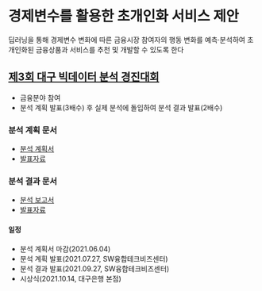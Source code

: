 # 경제변수를 활용한 초개인화 서비스 제안

딥러닝을 통해 경제변수 변화에 따른 금융시장 참여자의 행동 변화를 예측·분석하여 초개인화된 금융상품과 서비스를 추천 및 개발할 수 있도록 한다

## [제3회 대구 빅데이터 분석 경진대회](https://www.dip.or.kr/home/notice/boardRead.ubs?fboardcd=notice&fboardnum=5066)
 - 금융분야 참여
 - 분석 계획 발표(3배수) 후 실제 분석에 돌입하여 분석 결과 발표(2배수)

### 분석 계획 문서
 - [분석 계획서](./documents/과제분석계획서_GoDart.pdf)
 - [발표자료](./documents/1차발표자료_GoDart.pdf)

### 분석 결과 문서
 - [분석 보고서](./documents/경진대회_분석보고서_GoDart.pdf)
 - [발표자료](./documents/경진대회_발표자료_GoDart.pdf)

#### 일정
 - 분석 계획서 마감(2021.06.04)
 - 분석 계획 발표(2021.07.27, SW융합테크비즈센터)
 - 분석 결과 발표(2021.09.27, SW융합테크비즈센터)
 - 시상식(2021.10.14, 대구은행 본점)